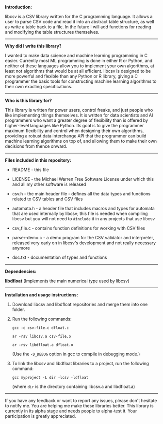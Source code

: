 **Introduction:**

libcsv is a CSV library written for the C programming language. It allows
a user to parse CSV code and read it into an abstract table structure, as
well as write a table back to a file. In the future I will add functions
for reading and modifying the table structures themselves.

---------------------------------------------------------------------------

**Why did I write this library?**

I wanted to make data science and machine learning programming in C
easier. Currently most ML programming is done in either R or Python,
and neither of these languages allow you to implement your own
algorithms, at least not algorithms that would be at all efficient. libcsv
is designed to be more powerful and flexible than any Python or R library,
giving a C programmer the basic tools for constructing machine learning
algorithms to their own exacting specifications.

---------------------------------------------------------------------------

**Who is this library for?**

This library is written for power users, control freaks, and just people
who like implementing things themselves. It is written for data scientists
and AI programmers who want a greater degree of flexibility than is
offered by higher-level languages like Python. Its goal is to give the
programmer maximum flexibility and control when designing their own
algorithms, providing a robust data interchange API that the programmer
can build machine learning algorithms on top of, and allowing them to
make their own decisions from thence onward.

---------------------------------------------------------------------------

**Files included in this repository:**

- README - this file

- LICENSE - the Michael Warren Free Software License under which this and
  all my other software is released

- csv.h - the main header file - defines all the data types and functions
  related to CSV tables and CSV files

- automata.h - a header file that includes macros and types for automata
  that are used internally by libcsv; this file is needed when compiling
  libcsv but you will not need to `#include` it in any projects that use
  libcsv

- csv_file.c - contains function definitions for working with CSV files

- parser-demo.c - a demo program for the CSV validator and interpreter,
  released very early on in libcsv's development and not really necessary
  anymore

- doc.txt - documentation of types and functions

---------------------------------------------------------------------------

**Dependencies:**

[**libdfloat**](https://github.com/PsychoCod3r/libdfloat) (Implements the
main numerical type used by libcsv)

---------------------------------------------------------------------------

**Installation and usage instructions:**

1. Download libcsv and libdfloat repositories and merge them into
   one folder.

2. Run the following commands:

   `gcc -c csv-file.c dfloat.c`

   `ar -rsv libcsv.a csv-file.o`

   `ar -rsv libdfloat.a dfloat.o`

   (Use the `-D_DEBUG` option in gcc to compile in debugging mode.)

3. To link the libcsv and libdfloat libraries to a project, run the
   following command:

   `gcc myproject -L dir -lcsv -ldfloat`

   (where `dir` is the directory containing libcsv.a and libdfloat.a)

---------------------------------------------------------------------------

If you have any feedback or want to report any issues, please don't
hesitate to notify me. You are helping me make these libraries
better. This library is currently in its alpha stage and needs people
to alpha-test it. Your participation is greatly appreciated.
